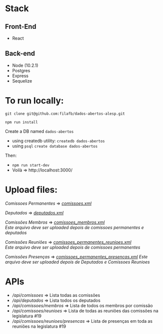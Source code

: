 # Stack
## Front-End
  - React

## Back-end
  - Node (10.2.1)
  - Postgres
  - Express
  - Sequelize

# To run locally:
`git clone git@github.com:filafb/dados-abertos-alesp.git`

`npm run install`

Create a DB named `dados-abertos`
  - using createdb utility:
    `createdb dados-abertos`
  - using `psql`
    `create database dados-abertos`

Then:
- `npm run start-dev`
- Voilà => http://localhost:3000/

# Upload files:

_Comissoes Permanentes_ => [_comissoes.xml_](http://www.al.sp.gov.br/repositorioDados/processo_legislativo/comissoes.xml)

_Deputados_ => [_deputados.xml_](http://www.al.sp.gov.br/repositorioDados/deputados/deputados.xml)

*Comissões Membros* => [_comissoes_membros.xml_](http://www.al.sp.gov.br/repositorioDados/processo_legislativo/comissoes_membros.xml) <br>
_Este arquivo deve ser uploaded depois de comissoes permanentes e deputados_

*Comissões Reuniões* => [_comissoes_permanentes_reunioes.xml_](http://www.al.sp.gov.br/repositorioDados/processo_legislativo/comissoes_permanentes_reunioes.xml) <br>
_Este arquivo deve ser uploaded depois de comissoes permanentes_

*Comissões Presenças* => [_comissoes_permanentes_presencas.xml_](http://www.al.sp.gov.br/repositorioDados/processo_legislativo/comissoes_permanentes_presencas.xml)
_Este arquivo deve ser uploaded depois de Deputados e Comissoes Reunioes_


# APIs

* _/api/comissoes_ => Lista todas as comissões
* _/api/deputados_ => Lista todos os deputados
* _/api/comissoes/membros_ => Lista de todos os membros por comissão
* _/api/comissoes/reunioes_ => Lista de todas as reuniões das comissões na legislatura #19
* _/api/comissoes/reunioes/presencas_ => Lista de presenças em toda as reuniões na legislatura #19
